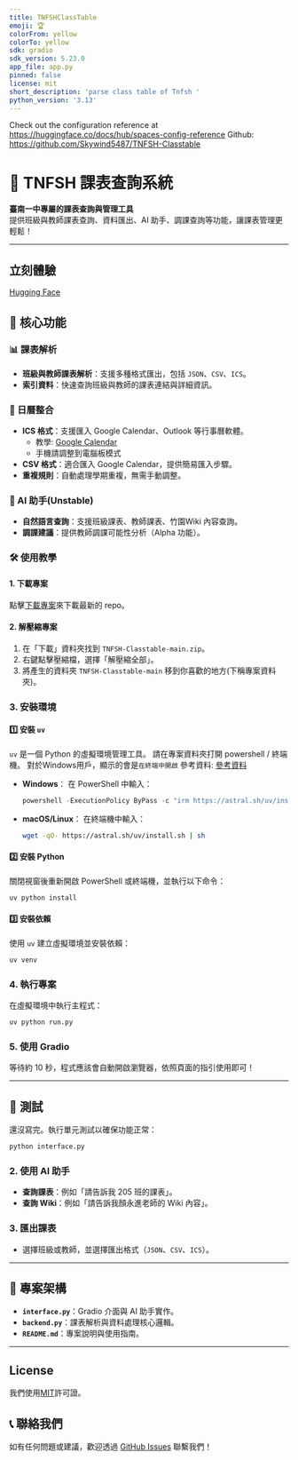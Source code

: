 ```yaml
---
title: TNFSHClassTable
emoji: 🏆
colorFrom: yellow
colorTo: yellow
sdk: gradio
sdk_version: 5.23.0
app_file: app.py
pinned: false
license: mit
short_description: 'parse class table of Tnfsh '
python_version: '3.13'
---
```


Check out the configuration reference at https://huggingface.co/docs/hub/spaces-config-reference
Github: https://github.com/Skywind5487/TNFSH-Classtable

# 🏫 TNFSH 課表查詢系統

**臺南一中專屬的課表查詢與管理工具**  
提供班級與教師課表查詢、資料匯出、AI 助手、調課查詢等功能，讓課表管理更輕鬆！

---

## 立刻體驗
[Hugging Face](https://huggingface.co/spaces/Skywind5487/TNFSHClassTable)

## 🚀 核心功能

### 📊 課表解析
- **班級與教師課表解析**：支援多種格式匯出，包括 `JSON`、`CSV`、`ICS`。
- **索引資料**：快速查詢班級與教師的課表連結與詳細資訊。

### 📅 日曆整合
- **ICS 格式**：支援匯入 Google Calendar、Outlook 等行事曆軟體。
  - 教學: [Google Calendar](https://support.google.com/calendar/answer/37118?hl=zh-Hant)
  - 手機請調整到電腦板模式
- **CSV 格式**：適合匯入 Google Calendar，提供簡易匯入步驟。
- **重複規則**：自動處理學期重複，無需手動調整。

### 🤖 AI 助手(Unstable)
- **自然語言查詢**：支援班級課表、教師課表、竹園Wiki 內容查詢。
- **調課建議**：提供教師調課可能性分析（Alpha 功能）。



### 🛠️ 使用教學
#### 1. 下載專案
點擊[下載專案](https://github.com/Skywind5487/TNFSH-Classtable/archive/refs/heads/main.zip)來下載最新的 repo。

#### 2. 解壓縮專案
1. 在「下載」資料夾找到 `TNFSH-Classtable-main.zip`。
2. 右鍵點擊壓縮檔，選擇「解壓縮全部」。
3. 將產生的資料夾 `TNFSH-Classtable-main` 移到你喜歡的地方(下稱專案資料夾)。

### 3. 安裝環境

#### 1️⃣ 安裝 `uv`
`uv` 是一個 Python 的虛擬環境管理工具。
請在專案資料夾打開 powershell / 終端機。
對於Windows用戶，顯示的會是`在終端中開啟`
參考資料: [參考資料](https://dev.to/codemee/shi-yong-uv-guan-li-python-huan-jing-53hg)

- **Windows**：
  在 PowerShell 中輸入：
  ```powershell
  powershell -ExecutionPolicy ByPass -c "irm https://astral.sh/uv/install.ps1 | iex"
  ```

- **macOS/Linux**：
  在終端機中輸入：
  ```bash
  wget -qO- https://astral.sh/uv/install.sh | sh
  ```

#### 2️⃣ 安裝 Python
關閉視窗後重新開啟 PowerShell 或終端機，並執行以下命令：
```bash
uv python install
```

#### 3️⃣ 安裝依賴
使用 `uv` 建立虛擬環境並安裝依賴：
```bash
uv venv
```

### 4. 執行專案
在虛擬環境中執行主程式：
```bash
uv python run.py
```

### 5. 使用 Gradio
等待約 10 秒，程式應該會自動開啟瀏覽器，依照頁面的指引使用即可！

---

## 🧪 測試

還沒寫完。執行單元測試以確保功能正常：
```bash
python interface.py
```

### 2. 使用 AI 助手
- **查詢課表**：例如「請告訴我 205 班的課表」。
- **查詢 Wiki**：例如「請告訴我顏永進老師的 Wiki 內容」。

### 3. 匯出課表
- 選擇班級或教師，並選擇匯出格式（`JSON`、`CSV`、`ICS`）。

---

## 📜 專案架構
- **`interface.py`**：Gradio 介面與 AI 助手實作。
- **`backend.py`**：課表解析與資料處理核心邏輯。
- **`README.md`**：專案說明與使用指南。

---

## License
我們使用[MIT](LICENSE)許可證。




## 📞 聯絡我們
如有任何問題或建議，歡迎透過 [GitHub Issues](https://github.com/Skywind5487/TNFSH-Classtable/issues) 聯繫我們！
